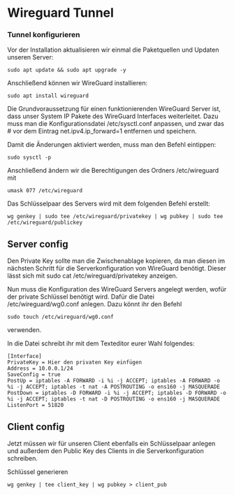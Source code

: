 # Wireguard Tunnel

### Tunnel konfigurieren

Vor der Installation aktualisieren wir einmal die Paketquellen und Updaten unseren Server:
```
sudo apt update && sudo apt upgrade -y
```

Anschließend können wir WireGuard installieren:
```
sudo apt install wireguard
```
Die Grundvoraussetzung für einen funktionierenden WireGuard Server ist, dass unser System IP Pakete des WireGuard Interfaces weiterleitet. Dazu muss man die Konfigurationsdatei /etc/sysctl.conf anpassen, und zwar das # vor dem Eintrag net.ipv4.ip_forward=1 entfernen und speichern.

Damit die Änderungen aktiviert werden, muss man den Befehl eintippen:
```
sudo sysctl -p
```
Anschließend ändern wir die Berechtigungen des Ordners /etc/wireguard mit 
```
umask 077 /etc/wireguard
```
Das Schlüsselpaar des Servers wird mit dem folgenden Befehl erstellt:
```
wg genkey | sudo tee /etc/wireguard/privatekey | wg pubkey | sudo tee /etc/wireguard/publickey
```
## Server config

Den Private Key sollte man die Zwischenablage kopieren, da man diesen im nächsten Schritt für die Serverkonfiguration von WireGuard benötigt. Dieser lässt sich mit sudo cat /etc/wireguard/privatekey anzeigen.

Nun muss die Konfiguration des WireGuard Servers angelegt werden, wofür der private Schlüssel benötigt wird. Dafür die Datei /etc/wireguard/wg0.conf anlegen. Dazu könnt ihr den Befehl 
```
sudo touch /etc/wireguard/wg0.conf
```
verwenden.

 In die Datei schreibt ihr mit dem Texteditor eurer Wahl folgendes:
 ```
[Interface]
PrivateKey = Hier den privaten Key einfügen
Address = 10.0.0.1/24
SaveConfig = true
PostUp = iptables -A FORWARD -i %i -j ACCEPT; iptables -A FORWARD -o %i -j ACCEPT; iptables -t nat -A POSTROUTING -o ens160 -j MASQUERADE
PostDown = iptables -D FORWARD -i %i -j ACCEPT; iptables -D FORWARD -o %i -j ACCEPT; iptables -t nat -D POSTROUTING -o ens160 -j MASQUERADE
ListenPort = 51820
```

## Client config
Jetzt müssen wir für unseren Client ebenfalls ein Schlüsselpaar anlegen und außerdem den Public Key des Clients in die Serverkonfiguration schreiben.

Schlüssel generieren
```
wg genkey | tee client_key | wg pubkey > client_pub
```

